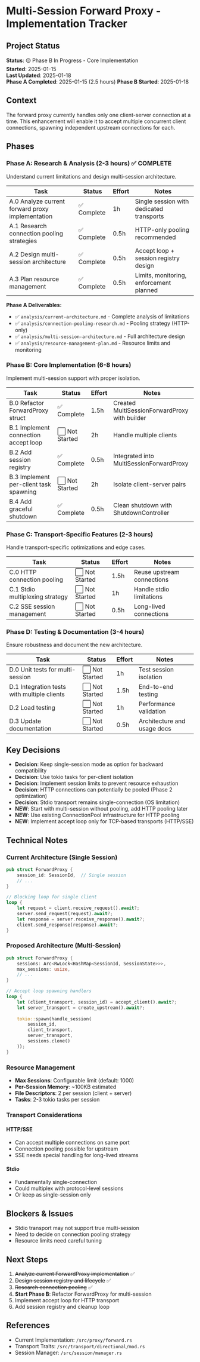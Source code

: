 # Multi-Session Forward Proxy - Implementation Tracker

## Project Status
**Status**: 🟡 Phase B In Progress - Core Implementation  
**Started**: 2025-01-15  
**Last Updated**: 2025-01-18  
**Phase A Completed**: 2025-01-15 (2.5 hours)
**Phase B Started**: 2025-01-18

## Context
The forward proxy currently handles only one client-server connection at a time. This enhancement will enable it to accept multiple concurrent client connections, spawning independent upstream connections for each.

## Phases

### Phase A: Research & Analysis (2-3 hours) ✅ COMPLETE
Understand current limitations and design multi-session architecture.

| Task | Status | Effort | Notes |
|------|--------|--------|-------|
| A.0 Analyze current forward proxy implementation | ✅ Complete | 1h | Single session with dedicated transports |
| A.1 Research connection pooling strategies | ✅ Complete | 0.5h | HTTP-only pooling recommended |
| A.2 Design multi-session architecture | ✅ Complete | 0.5h | Accept loop + session registry design |
| A.3 Plan resource management | ✅ Complete | 0.5h | Limits, monitoring, enforcement planned |

**Phase A Deliverables:**
- ✅ `analysis/current-architecture.md` - Complete analysis of limitations
- ✅ `analysis/connection-pooling-research.md` - Pooling strategy (HTTP-only)
- ✅ `analysis/multi-session-architecture.md` - Full architecture design
- ✅ `analysis/resource-management-plan.md` - Resource limits and monitoring

### Phase B: Core Implementation (6-8 hours)
Implement multi-session support with proper isolation.

| Task | Status | Effort | Notes |
|------|--------|--------|-------|
| B.0 Refactor ForwardProxy struct | ✅ Complete | 1.5h | Created MultiSessionForwardProxy with builder |
| B.1 Implement connection accept loop | ⬜ Not Started | 2h | Handle multiple clients |
| B.2 Add session registry | ✅ Complete | 0.5h | Integrated into MultiSessionForwardProxy |
| B.3 Implement per-client task spawning | ⬜ Not Started | 2h | Isolate client-server pairs |
| B.4 Add graceful shutdown | ✅ Complete | 0.5h | Clean shutdown with ShutdownController |

### Phase C: Transport-Specific Features (2-3 hours)
Handle transport-specific optimizations and edge cases.

| Task | Status | Effort | Notes |
|------|--------|--------|-------|
| C.0 HTTP connection pooling | ⬜ Not Started | 1.5h | Reuse upstream connections |
| C.1 Stdio multiplexing strategy | ⬜ Not Started | 1h | Handle stdio limitations |
| C.2 SSE session management | ⬜ Not Started | 0.5h | Long-lived connections |

### Phase D: Testing & Documentation (3-4 hours)
Ensure robustness and document the new architecture.

| Task | Status | Effort | Notes |
|------|--------|--------|-------|
| D.0 Unit tests for multi-session | ⬜ Not Started | 1h | Test session isolation |
| D.1 Integration tests with multiple clients | ⬜ Not Started | 1.5h | End-to-end testing |
| D.2 Load testing | ⬜ Not Started | 1h | Performance validation |
| D.3 Update documentation | ⬜ Not Started | 0.5h | Architecture and usage docs |

## Key Decisions
- **Decision**: Keep single-session mode as option for backward compatibility
- **Decision**: Use tokio tasks for per-client isolation
- **Decision**: Implement session limits to prevent resource exhaustion
- **Decision**: HTTP connections can potentially be pooled (Phase 2 optimization)
- **Decision**: Stdio transport remains single-connection (OS limitation)
- **NEW**: Start with multi-session without pooling, add HTTP pooling later
- **NEW**: Use existing ConnectionPool<T> infrastructure for HTTP pooling
- **NEW**: Implement accept loop only for TCP-based transports (HTTP/SSE)

## Technical Notes

### Current Architecture (Single Session)
```rust
pub struct ForwardProxy {
    session_id: SessionId,  // Single session
    // ...
}

// Blocking loop for single client
loop {
    let request = client.receive_request().await?;
    server.send_request(request).await?;
    let response = server.receive_response().await?;
    client.send_response(response).await?;
}
```

### Proposed Architecture (Multi-Session)
```rust
pub struct ForwardProxy {
    sessions: Arc<RwLock<HashMap<SessionId, SessionState>>>,
    max_sessions: usize,
    // ...
}

// Accept loop spawning handlers
loop {
    let (client_transport, session_id) = accept_client().await?;
    let server_transport = create_upstream().await?;
    
    tokio::spawn(handle_session(
        session_id,
        client_transport,
        server_transport,
        sessions.clone()
    ));
}
```

### Resource Management
- **Max Sessions**: Configurable limit (default: 1000)
- **Per-Session Memory**: ~100KB estimated
- **File Descriptors**: 2 per session (client + server)
- **Tasks**: 2-3 tokio tasks per session

### Transport Considerations

#### HTTP/SSE
- Can accept multiple connections on same port
- Connection pooling possible for upstream
- SSE needs special handling for long-lived streams

#### Stdio
- Fundamentally single-connection
- Could multiplex with protocol-level sessions
- Or keep as single-session only

## Blockers & Issues
- Stdio transport may not support true multi-session
- Need to decide on connection pooling strategy
- Resource limits need careful tuning

## Next Steps
1. ~~Analyze current ForwardProxy implementation~~ ✅
2. ~~Design session registry and lifecycle~~ ✅
3. ~~Research connection pooling~~ ✅
4. **Start Phase B**: Refactor ForwardProxy for multi-session
5. Implement accept loop for HTTP transport
6. Add session registry and cleanup loop

## References
- Current Implementation: `/src/proxy/forward.rs`
- Transport Traits: `/src/transport/directional/mod.rs`
- Session Manager: `/src/session/manager.rs`